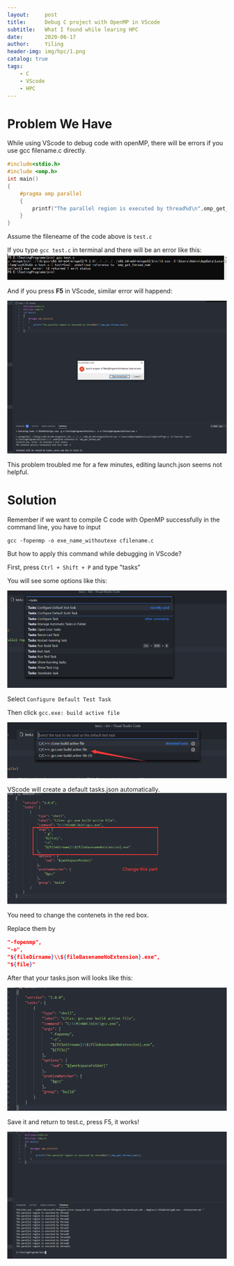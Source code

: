 ```yaml
---
layout:     post
title:      Debug C project with OpenMP in VScode
subtitle:   What I found while learing HPC
date:       2020-06-17
author:     Yiling
header-img: img/hpc/1.png
catalog: true
tags:
    - C
    - VScode
    - HPC
---
```


# Problem We Have

While using VScode to debug code with openMP, there will be errors if you use gcc filename.c directly.

```c
#include<stdio.h>
#include <omp.h>
int main()
{
    #pragma omp parallel
    {
        printf("The parallel region is executed by thread%d\n",omp_get_thread_num());
    }
}
```
Assume the fileneame of the code above is `test.c`

If you type `gcc test.c` in terminal and there will be an error like this:
![](\img\hpc\err1.png)

And if you press **F5** in VScode, similar error will happend:

![](\img\hpc\err2.png)

This problem troubled me for a few minutes, editing launch.json seems not helpful.

# Solution

Remember if we want to compile C code with OpenMP successfully in the command line, you have to input

```shell
gcc -fopenmp -o exe_name_withoutexe cfilename.c
```
But how to apply this command while debugging in VScode?

First, press `Ctrl + Shift + P` and type "tasks"

You will see some options like this:

![](\img\hpc\tasks.png)

Select `Configure Default Test Task`

Then click `gcc.exe: build active file`

![](\img\hpc\gcc.png)

VScode will create a default tasks.json automatically.
![](\img\hpc\tasksjson.png)

You need to change the contenets in the red box.

Replace them by
```json
"-fopenmp",
"-o",
"${fileDirname}\\${fileBasenameNoExtension}.exe",
"${file}"
```
After that your tasks.json will looks like this:

![](\img\hpc\tasks2.png)

Save it and return to test.c, press F5, it works!

![](\img\hpc\output.png)

